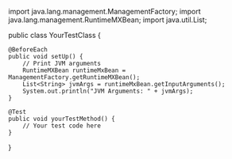 import java.lang.management.ManagementFactory;
import java.lang.management.RuntimeMXBean;
import java.util.List;

public class YourTestClass {

    @BeforeEach
    public void setUp() {
        // Print JVM arguments
        RuntimeMXBean runtimeMxBean = ManagementFactory.getRuntimeMXBean();
        List<String> jvmArgs = runtimeMxBean.getInputArguments();
        System.out.println("JVM Arguments: " + jvmArgs);
    }

    @Test
    public void yourTestMethod() {
        // Your test code here
    }
}

